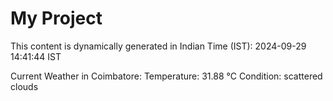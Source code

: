 # My Project

This content is dynamically generated in Indian Time (IST): 2024-09-29 14:41:44 IST


Current Weather in Coimbatore:
Temperature: 31.88 °C
Condition: scattered clouds
